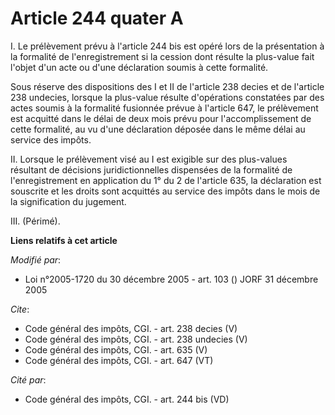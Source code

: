 # Article 244 quater A

I. Le prélèvement prévu à l'article 244 bis est opéré lors de la présentation à la formalité de l'enregistrement si la
cession dont résulte la plus-value fait l'objet d'un acte ou d'une déclaration soumis à cette formalité. 

Sous réserve des dispositions des I et II de l'article 238 decies et de l'article 238 undecies, lorsque la plus-value résulte
d'opérations constatées par des actes soumis à la formalité fusionnée prévue à l'article 647, le prélèvement est acquitté
dans le délai de deux mois prévu pour l'accomplissement de cette formalité, au vu d'une déclaration déposée dans le même
délai au service des impôts. 

II. Lorsque le prélèvement visé au I est exigible sur des plus-values résultant de décisions juridictionnelles dispensées de
la formalité de l'enregistrement en application du 1° du 2 de l'article 635, la déclaration est souscrite et les droits sont
acquittés au service des impôts dans le mois de la signification du jugement. 

III. (Périmé).

**Liens relatifs à cet article**

_Modifié par_:

  - Loi n°2005-1720 du 30 décembre 2005 - art. 103 () JORF 31 décembre 2005

_Cite_:

  - Code général des impôts, CGI. - art. 238 decies (V)
  - Code général des impôts, CGI. - art. 238 undecies (V)
  - Code général des impôts, CGI. - art. 635 (V)
  - Code général des impôts, CGI. - art. 647 (VT)

_Cité par_:

  - Code général des impôts, CGI. - art. 244 bis (VD)

